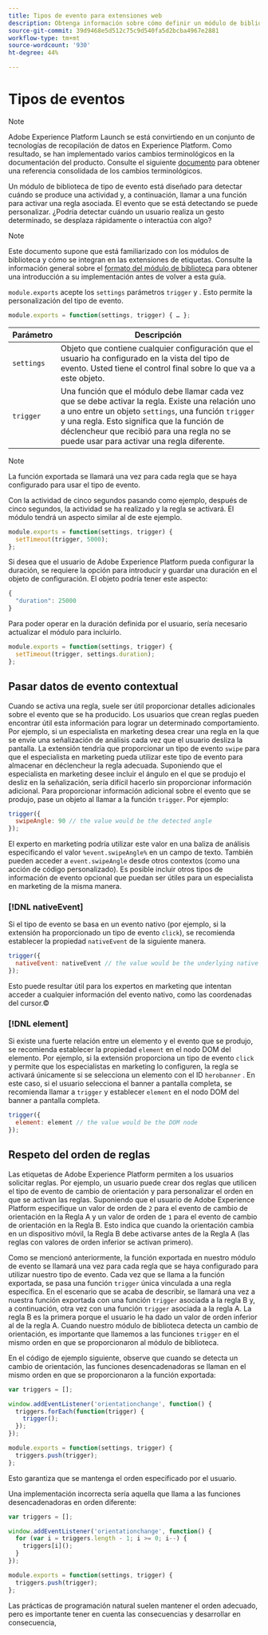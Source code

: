 ```yaml
---
title: Tipos de evento para extensiones web
description: Obtenga información sobre cómo definir un módulo de biblioteca de tipo evento para una extensión web en Adobe Experience Platform.
source-git-commit: 39d9468e5d512c75c9d540fa5d2bcba4967e2881
workflow-type: tm+mt
source-wordcount: '930'
ht-degree: 44%

---
```


# Tipos de eventos

>[!NOTE]
>
>Adobe Experience Platform Launch se está convirtiendo en un conjunto de tecnologías de recopilación de datos en Experience Platform. Como resultado, se han implementado varios cambios terminológicos en la documentación del producto. Consulte el siguiente [documento](../../term-updates.md) para obtener una referencia consolidada de los cambios terminológicos.

Un módulo de biblioteca de tipo de evento está diseñado para detectar cuándo se produce una actividad y, a continuación, llamar a una función para activar una regla asociada. El evento que se está detectando se puede personalizar. ¿Podría detectar cuándo un usuario realiza un gesto determinado, se desplaza rápidamente o interactúa con algo?

>[!NOTE]
>
>Este documento supone que está familiarizado con los módulos de biblioteca y cómo se integran en las extensiones de etiquetas. Consulte la información general sobre el [formato del módulo de biblioteca](./format.md) para obtener una introducción a su implementación antes de volver a esta guía.

`module.exports` acepte los  `settings` parámetros  `trigger` y . Esto permite la personalización del tipo de evento.

```js
module.exports = function(settings, trigger) { … };
```

| Parámetro | Descripción |
| --- | --- |
| `settings` | Objeto que contiene cualquier configuración que el usuario ha configurado en la vista del tipo de evento. Usted tiene el control final sobre lo que va a este objeto. |
| `trigger` | Una función que el módulo debe llamar cada vez que se debe activar la regla. Existe una relación uno a uno entre un objeto `settings`, una función `trigger` y una regla. Esto significa que la función de déclencheur que recibió para una regla no se puede usar para activar una regla diferente. |

>[!NOTE]
>
>La función exportada se llamará una vez para cada regla que se haya configurado para usar el tipo de evento.

Con la actividad de cinco segundos pasando como ejemplo, después de cinco segundos, la actividad se ha realizado y la regla se activará. El módulo tendrá un aspecto similar al de este ejemplo.

```js
module.exports = function(settings, trigger) {
  setTimeout(trigger, 5000);
};
```

Si desea que el usuario de Adobe Experience Platform pueda configurar la duración, se requiere la opción para introducir y guardar una duración en el objeto de configuración. El objeto podría tener este aspecto:

```js
{
  "duration": 25000
}
```

Para poder operar en la duración definida por el usuario, sería necesario actualizar el módulo para incluirlo.

```js
module.exports = function(settings, trigger) {
  setTimeout(trigger, settings.duration);
};
```

## Pasar datos de evento contextual

Cuando se activa una regla, suele ser útil proporcionar detalles adicionales sobre el evento que se ha producido. Los usuarios que crean reglas pueden encontrar útil esta información para lograr un determinado comportamiento. Por ejemplo, si un especialista en marketing desea crear una regla en la que se envíe una señalización de análisis cada vez que el usuario desliza la pantalla. La extensión tendría que proporcionar un tipo de evento `swipe` para que el especialista en marketing pueda utilizar este tipo de evento para almacenar en déclencheur la regla adecuada. Suponiendo que el especialista en marketing desee incluir el ángulo en el que se produjo el desliz en la señalización, sería difícil hacerlo sin proporcionar información adicional. Para proporcionar información adicional sobre el evento que se produjo, pase un objeto al llamar a la función `trigger`. Por ejemplo:

```js
trigger({
  swipeAngle: 90 // the value would be the detected angle
});
```

El experto en marketing podría utilizar este valor en una baliza de análisis especificando el valor `%event.swipeAngle%` en un campo de texto. También pueden acceder a `event.swipeAngle` desde otros contextos (como una acción de código personalizado). Es posible incluir otros tipos de información de evento opcional que puedan ser útiles para un especialista en marketing de la misma manera.

### [!DNL nativeEvent]

Si el tipo de evento se basa en un evento nativo (por ejemplo, si la extensión ha proporcionado un tipo de evento `click`), se recomienda establecer la propiedad `nativeEvent` de la siguiente manera.

```js
trigger({
  nativeEvent: nativeEvent // the value would be the underlying native event
});
```

Esto puede resultar útil para los expertos en marketing que intentan acceder a cualquier información del evento nativo, como las coordenadas del cursor.©

### [!DNL element]

Si existe una fuerte relación entre un elemento y el evento que se produjo, se recomienda establecer la propiedad `element` en el nodo DOM del elemento. Por ejemplo, si la extensión proporciona un tipo de evento `click` y permite que los especialistas en marketing lo configuren, la regla se activará únicamente si se selecciona un elemento con el ID `herobanner` . En este caso, si el usuario selecciona el banner a pantalla completa, se recomienda llamar a `trigger` y establecer `element` en el nodo DOM del banner a pantalla completa.

```js
trigger({
  element: element // the value would be the DOM node
});
```

## Respeto del orden de reglas

Las etiquetas de Adobe Experience Platform permiten a los usuarios solicitar reglas. Por ejemplo, un usuario puede crear dos reglas que utilicen el tipo de evento de cambio de orientación y para personalizar el orden en que se activan las reglas. Suponiendo que el usuario de Adobe Experience Platform especifique un valor de orden de `2` para el evento de cambio de orientación en la Regla A y un valor de orden de `1` para el evento de cambio de orientación en la Regla B. Esto indica que cuando la orientación cambia en un dispositivo móvil, la Regla B debe activarse antes de la Regla A (las reglas con valores de orden inferior se activan primero).

Como se mencionó anteriormente, la función exportada en nuestro módulo de evento se llamará una vez para cada regla que se haya configurado para utilizar nuestro tipo de evento. Cada vez que se llama a la función exportada, se pasa una función `trigger` única vinculada a una regla específica. En el escenario que se acaba de describir, se llamará una vez a nuestra función exportada con una función `trigger` asociada a la regla B y, a continuación, otra vez con una función `trigger` asociada a la regla A. La regla B es la primera porque el usuario le ha dado un valor de orden inferior al de la regla A. Cuando nuestro módulo de biblioteca detecta un cambio de orientación, es importante que llamemos a las funciones `trigger` en el mismo orden en que se proporcionaron al módulo de biblioteca.

En el código de ejemplo siguiente, observe que cuando se detecta un cambio de orientación, las funciones desencadenadoras se llaman en el mismo orden en que se proporcionaron a la función exportada:

```js
var triggers = [];

window.addEventListener('orientationchange', function() {
  triggers.forEach(function(trigger) {
    trigger();
  });
});

module.exports = function(settings, trigger) {
  triggers.push(trigger);
};
```

Esto garantiza que se mantenga el orden especificado por el usuario.

Una implementación incorrecta sería aquella que llama a las funciones desencadenadoras en orden diferente:

```js
var triggers = [];

window.addEventListener('orientationchange', function() {
  for (var i = triggers.length - 1; i >= 0; i--) {
    triggers[i]();
  }
});

module.exports = function(settings, trigger) {
  triggers.push(trigger);
};
```

Las prácticas de programación natural suelen mantener el orden adecuado, pero es importante tener en cuenta las consecuencias y desarrollar en consecuencia,
